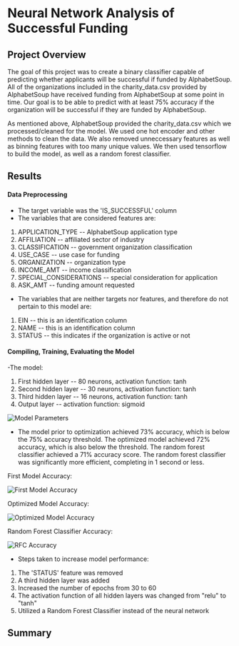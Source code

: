 # Neural Network Analysis of Successful Funding

## Project Overview

The goal of this project was to create a binary classifier capable of predicting whether applicants will be successful if funded by AlphabetSoup. All of the organizations included in the charity_data.csv provided by AlphabetSoup have received funding from AlphabetSoup at some point in time. Our goal is to be able to predict with at least 75% accuracy if the organization will be successful if they are funded by AlphabetSoup.

As mentioned above, AlphabetSoup provided the charity_data.csv which we processed/cleaned for the model. We used one hot encoder and other methods to clean the data. We also removed unneccessary features as well as binning features with too many unique values. We then used tensorflow to build the model, as well as a random forest classifier.

## Results

#### Data Preprocessing

- The target variable was the 'IS_SUCCESSFUL' column
- The variables that are considered features are:
1. APPLICATION_TYPE -- AlphabetSoup application type
2. AFFILIATION -- affiliated sector of industry
3. CLASSIFICATION -- government organization classification
4. USE_CASE -- use case for funding
5. ORGANIZATION -- organization type
6. INCOME_AMT -- income classification
7. SPECIAL_CONSIDERATIONS -- special consideration for application
8. ASK_AMT -- funding amount requested

- The variables that are neither targets nor features, and therefore do not pertain to this model are:
1. EIN -- this is an identification column
2. NAME -- this is an identification column
3. STATUS -- this indicates if the organization is active or not

#### Compiling, Training, Evaluating the Model

-The model:
1. First hidden layer -- 80 neurons, activation function: tanh
2. Second hidden layer -- 30 neurons, activation function: tanh
3. Third hidden layer -- 16 neurons, activation function: tanh
4. Output layer -- activation function: sigmoid

![Model Parameters](https://user-images.githubusercontent.com/88804543/147017568-9e226f22-9e31-49e1-a860-61755e0e3d6f.png)


- The model prior to optimization achieved 73% accuracy, which is below the 75% accuracy threshold. The optimized model achieved 72% accuracy, which is also below the threshold. The random forest classifier achieved a 71% accuracy score. The random forest classifier was significantly more efficient, completing in 1 second or less.  


First Model Accuracy:

![First Model Accuracy](https://user-images.githubusercontent.com/88804543/147027289-d8ce4701-0466-44b9-a85e-df56abb32744.png)


Optimized Model Accuracy:

![Optimized Model Accuracy](https://user-images.githubusercontent.com/88804543/147027315-b206ee00-bd8e-4187-9720-dcf62106df54.png)


Random Forest Classifier Accuracy:

![RFC Accuracy](https://user-images.githubusercontent.com/88804543/147027343-8c46ce24-023f-4778-9da8-a0c3c0b119fb.png)



- Steps taken to increase model performance:
1. The 'STATUS' feature was removed
2. A third hidden layer was added
3. Increased the number of epochs from 30 to 60
4. The activation function of all hidden layers was changed from "relu" to "tanh"
5. Utilized a Random Forest Classifier instead of the neural network

## Summary
